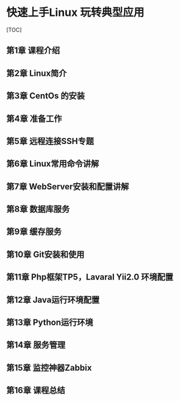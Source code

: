 # 快速上手Linux 玩转典型应用

[TOC]

## 第1章 课程介绍



## 第2章 Linux简介



## 第3章 CentOs 的安装



## 第4章 准备工作



## 第5章 远程连接SSH专题



## 第6章 Linux常用命令讲解



## 第7章 WebServer安装和配置讲解



## 第8章 数据库服务



## 第9章 缓存服务



## 第10章 Git安装和使用



## 第11章 Php框架TP5，Lavaral Yii2.0 环境配置



## 第12章 Java运行环境配置



## 第13章 Python运行环境



## 第14章 服务管理



## 第15章 监控神器Zabbix



## 第16章 课程总结






